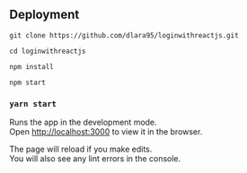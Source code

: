 
## Deployment

`git clone https://github.com/dlara95/loginwithreactjs.git`

`cd loginwithreactjs`

`npm install`

`npm start`

### `yarn start`

Runs the app in the development mode.<br />
Open [http://localhost:3000](http://localhost:3000) to view it in the browser.

The page will reload if you make edits.<br />
You will also see any lint errors in the console.


